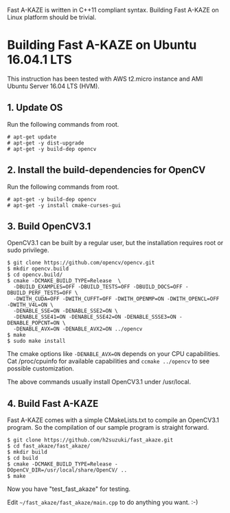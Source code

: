 Fast A-KAZE is written in C++11 compliant syntax. Building Fast A-KAZE on Linux platform should be trivial.

# Building Fast A-KAZE on Ubuntu 16.04.1 LTS
This instruction has been tested with AWS t2.micro instance and AMI Ubuntu Server 16.04 LTS (HVM).

## 1. Update OS
Run the following commands from root.

    # apt-get update
    # apt-get -y dist-upgrade
    # apt-get -y build-dep opencv
    
## 2. Install the build-dependencies for OpenCV
Run the following commands from root.

    # apt-get -y build-dep opencv
    # apt-get -y install cmake-curses-gui

## 3. Build OpenCV3.1
OpenCV3.1 can be built by a regular user, but the installation requires root or sudo privilege.

    $ git clone https://github.com/opencv/opencv.git
    $ mkdir opencv.build
    $ cd opencv.build/
    $ cmake -DCMAKE_BUILD_TYPE=Release  \
      -DBUILD_EXAMPLES=OFF -DBUILD_TESTS=OFF -DBUILD_DOCS=OFF -DBUILD_PERF_TESTS=OFF \
      -DWITH_CUDA=OFF -DWITH_CUFFT=OFF -DWITH_OPENMP=ON -DWITH_OPENCL=OFF -DWITH_V4L=ON \
      -DENABLE_SSE=ON -DENABLE_SSE2=ON \
      -DENABLE_SSE41=ON -DENABLE_SSE42=ON -DENABLE_SSSE3=ON -DENABLE_POPCNT=ON \
      -DENABLE_AVX=ON -DENABLE_AVX2=ON ../opencv
    $ make
    $ sudo make install

The cmake options like `-DENABLE_AVX=ON` depends on your CPU capabilities.
Cat /proc/cpuinfo for available capabilities and `ccmake ../opencv` to see
possible customization.

The above commands usually install OpenCV3.1 under /usr/local.

## 4. Build Fast A-KAZE
Fast A-KAZE comes with a simple CMakeLists.txt to compile an OpenCV3.1 program.
So the compilation of our sample program is straight forward.

    $ git clone https://github.com/h2suzuki/fast_akaze.git
    $ cd fast_akaze/fast_akaze/
    $ mkdir build
    $ cd build
    $ cmake -DCMAKE_BUILD_TYPE=Release -DOpenCV_DIR=/usr/local/share/OpenCV/ ..
    $ make

Now you have "test_fast_akaze" for testing.

Edit `~/fast_akaze/fast_akaze/main.cpp` to do anything you want. :-)
